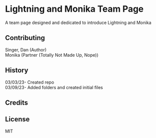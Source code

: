 # Lightning and Monika Team Page 

A team page designed and dedicated to introduce Lightning and Monika  

## Contributing  

Singer, Dan (Author)  
Monika (Partner (Totally Not Made Up, Nope))  

## History

03/03/23- Created repo  
03/09/23- Added folders and created initial files  

## Credits  

## License  

MIT  